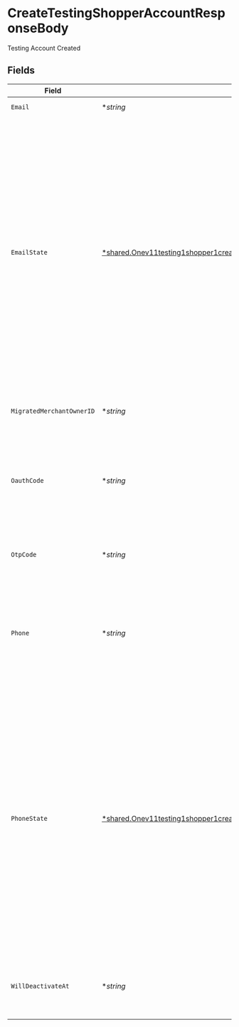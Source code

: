 # CreateTestingShopperAccountResponseBody

Testing Account Created


## Fields

| Field                                                                                                                                                                                                                                                                                                           | Type                                                                                                                                                                                                                                                                                                            | Required                                                                                                                                                                                                                                                                                                        | Description                                                                                                                                                                                                                                                                                                     | Example                                                                                                                                                                                                                                                                                                         |
| --------------------------------------------------------------------------------------------------------------------------------------------------------------------------------------------------------------------------------------------------------------------------------------------------------------- | --------------------------------------------------------------------------------------------------------------------------------------------------------------------------------------------------------------------------------------------------------------------------------------------------------------- | --------------------------------------------------------------------------------------------------------------------------------------------------------------------------------------------------------------------------------------------------------------------------------------------------------------- | --------------------------------------------------------------------------------------------------------------------------------------------------------------------------------------------------------------------------------------------------------------------------------------------------------------- | --------------------------------------------------------------------------------------------------------------------------------------------------------------------------------------------------------------------------------------------------------------------------------------------------------------- |
| `Email`                                                                                                                                                                                                                                                                                                         | **string*                                                                                                                                                                                                                                                                                                       | :heavy_minus_sign:                                                                                                                                                                                                                                                                                              | An email address.                                                                                                                                                                                                                                                                                               | alan.watts@example.com                                                                                                                                                                                                                                                                                          |
| `EmailState`                                                                                                                                                                                                                                                                                                    | [*shared.Onev11testing1shopper1createPostRequestBodyContentApplication1jsonSchemaPropertiesEmailState](../../../pkg/models/shared/onev11testing1shopper1createpostrequestbodycontentapplication1jsonschemapropertiesemailstate.md)                                                                              | :heavy_minus_sign:                                                                                                                                                                                                                                                                                              | The status of the shopper account identifier (email or phone). If the account does not have this identifier, the status is "missing"; If the identifier has been used to receive an OTP code, the status is "verified"; If the identifier has not been used to receive an OTP code, the status is "unverified". | verified                                                                                                                                                                                                                                                                                                        |
| `MigratedMerchantOwnerID`                                                                                                                                                                                                                                                                                       | **string*                                                                                                                                                                                                                                                                                                       | :heavy_minus_sign:                                                                                                                                                                                                                                                                                              | The merchant's public id if the account is migrated                                                                                                                                                                                                                                                             | addvfRR_bp_7                                                                                                                                                                                                                                                                                                    |
| `OauthCode`                                                                                                                                                                                                                                                                                                     | **string*                                                                                                                                                                                                                                                                                                       | :heavy_minus_sign:                                                                                                                                                                                                                                                                                              | OAuth code that is associated with this account and can be used to exchange for an access token                                                                                                                                                                                                                 | 7GSjMRSHs6Ak7C_zvVW6P2IhZOHxMK7HZKW1fMX85ms.-DUXvwr1Yg-bfvqXUlMaz49fPn7OdiPa3TwVBlUI-wc                                                                                                                                                                                                                         |
| `OtpCode`                                                                                                                                                                                                                                                                                                       | **string*                                                                                                                                                                                                                                                                                                       | :heavy_minus_sign:                                                                                                                                                                                                                                                                                              | Fixed OTP code that can be used to login to the created account                                                                                                                                                                                                                                                 | 123456                                                                                                                                                                                                                                                                                                          |
| `Phone`                                                                                                                                                                                                                                                                                                         | **string*                                                                                                                                                                                                                                                                                                       | :heavy_minus_sign:                                                                                                                                                                                                                                                                                              | A phone number following E164 standards, in its globalized format, i.e. prepended with a plus sign.                                                                                                                                                                                                             | +12125550199                                                                                                                                                                                                                                                                                                    |
| `PhoneState`                                                                                                                                                                                                                                                                                                    | [*shared.Onev11testing1shopper1createPostRequestBodyContentApplication1jsonSchemaPropertiesEmailState](../../../pkg/models/shared/onev11testing1shopper1createpostrequestbodycontentapplication1jsonschemapropertiesemailstate.md)                                                                              | :heavy_minus_sign:                                                                                                                                                                                                                                                                                              | The status of the shopper account identifier (email or phone). If the account does not have this identifier, the status is "missing"; If the identifier has been used to receive an OTP code, the status is "verified"; If the identifier has not been used to receive an OTP code, the status is "unverified". | verified                                                                                                                                                                                                                                                                                                        |
| `WillDeactivateAt`                                                                                                                                                                                                                                                                                              | **string*                                                                                                                                                                                                                                                                                                       | :heavy_minus_sign:                                                                                                                                                                                                                                                                                              | The created testing account will be deactivated after this date                                                                                                                                                                                                                                                 | 2023-06-01T23:16:07.000Z                                                                                                                                                                                                                                                                                        |